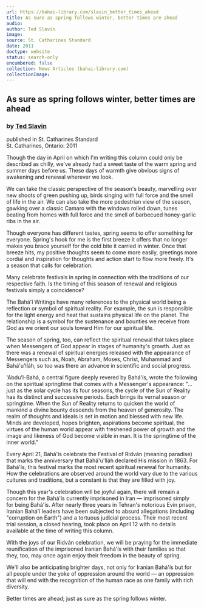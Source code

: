 ```yaml
---
url: https://bahai-library.com/slavin_better_times_ahead
title: As sure as spring follows winter, better times are ahead
audio: 
author: Ted Slavin
image: 
source: St. Catharines Standard
date: 2011
doctype: website
status: search-only
encumbered: false
collection: News Articles (bahai-library.com)
collectionImage: 
---
```



## As sure as spring follows winter, better times are ahead

### by [Ted Slavin](https://bahai-library.com/author/Ted+Slavin)

published in St. Catharines Standard  
St. Catharines, Ontario: 2011


Though the day in April on which I'm writing this column could only be described as chilly, we've already had a sweet taste of the warm spring and summer days before us. These days of warmth give obvious signs of awakening and renewal wherever we look.  
  
We can take the classic perspective of the season's beauty, marvelling over new shoots of green pushing up, birds singing with full force and the smell of life in the air. We can also take the more pedestrian view of the season, gawking over a classic Camaro with the windows rolled down, tunes beating from homes with full force and the smell of barbecued honey-garlic ribs in the air.  
  
Though everyone has different tastes, spring seems to offer something for everyone. Spring's hook for me is the first breeze it offers that no longer makes you brace yourself for the cold bite it carried in winter. Once that breeze hits, my positive thoughts seem to come more easily, greetings more cordial and inspiration for thoughts and action start to flow more freely. It's a season that calls for celebration.  
  
Many celebrate festivals in spring in connection with the traditions of our respective faith. Is the timing of this season of renewal and religious festivals simply a coincidence?  
  
The Bahá'í Writings have many references to the physical world being a reflection or symbol of spiritual reality. For example, the sun is responsible for the light energy and heat that sustains physical life on the planet. The relationship is a symbol for the sustenance and bounties we receive from God as we orient our souls toward Him for our spiritual life.  
  
The season of spring, too, can reflect the spiritual renewal that takes place when Messengers of God appear in stages of humanity's growth. Just as there was a renewal of spiritual energies released with the appearance of Messengers such as, Noah, Abraham, Moses, Christ, Muhammad and Bahá'u'lláh, so too was there an advance in scientific and social progress.  
  
'Abdu'l-Bahá, a central figure deeply revered by Bahá'ís, wrote the following on the spiritual springtime that comes with a Messenger's appearance: "... just as the solar cycle has its four seasons, the cycle of the Sun of Reality has its distinct and successive periods. Each brings its vernal season or springtime. When the Sun of Reality returns to quicken the world of mankind a divine bounty descends from the heaven of generosity. The realm of thoughts and ideals is set in motion and blessed with new life. Minds are developed, hopes brighten, aspirations become spiritual, the virtues of the human world appear with freshened power of growth and the image and likeness of God become visible in man. It is the springtime of the inner world."  
  
Every April 21, Bahá'ís celebrate the Festival of Ridván (meaning paradise) that marks the anniversary that Bahá'u'lláh declared His mission in 1863. For Bahá'ís, this festival marks the most recent spiritual renewal for humanity. How the celebrations are observed around the world vary due to the various cultures and traditions, but a constant is that they are filled with joy.  
  
Though this year's celebration will be joyful again, there will remain a concern for the Bahá'ís currently imprisoned in Iran — imprisoned simply for being Bahá'ís. After nearly three years in Tehran's notorious Evin prison, Iranian Bahá'í leaders have been subjected to absurd allegations (including "corruption on Earth") and a tortuous judicial process. Their most recent trial session, a closed hearing, took place on April 12 with no details available at the time of writing this column.  
  
With the joys of our Ridván celebration, we will be praying for the immediate reunification of the imprisoned Iranian Bahá'ís with their families so that they, too, may once again enjoy their freedom in the beauty of spring.  
  
We'll also be anticipating brighter days, not only for Iranian Bahá'ís but for all people under the yoke of oppression around the world — an oppression that will end with the recognition of the human race as one family with rich diversity.  
  
Better times are ahead; just as sure as the spring follows winter.